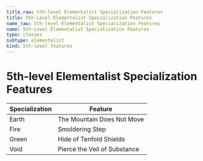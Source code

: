 ```yaml
---
title_raw: 5th-level Elementalist Specialization Features
title: 5th-Level Elementalist Specialization Features
name_raw: 5th-level Elementalist Specialization Features
name: 5th-Level Elementalist Specialization Features
type: classes
subtype: elementalist
kind: 5th-level features
---
```


# 5th-level Elementalist Specialization Features

| Specialization | Feature                      |
| -------------- | ---------------------------- |
| Earth          | The Mountain Does Not Move   |
| Fire           | Smoldering Step              |
| Green          | Hide of Tenfold Shields      |
| Void           | Pierce the Veil of Substance |

